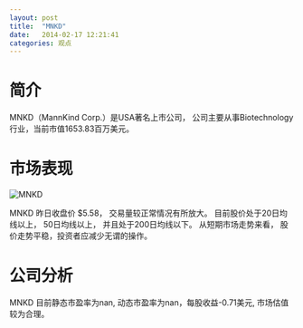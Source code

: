 ```yaml
---
layout: post
title:  "MNKD"
date:   2014-02-17 12:21:41
categories: 观点
---
```


# 简介
MNKD（MannKind Corp.）是USA著名上市公司，
公司主要从事Biotechnology行业，当前市值1653.83百万美元。

# 市场表现

![MNKD](http://finviz.com/chart.ashx?t=MNKD&ty=c&ta=1&p=d&s=l)

MNKD 昨日收盘价 $5.58，
交易量较正常情况有所放大。
目前股价处于20日均线以上，
50日均线以上，
并且处于200日均线以下。
从短期市场走势来看，
股价走势平稳，投资者应减少无谓的操作。

# 公司分析
MNKD 目前静态市盈率为nan, 动态市盈率为nan，每股收益-0.71美元,
市场估值较为合理。
